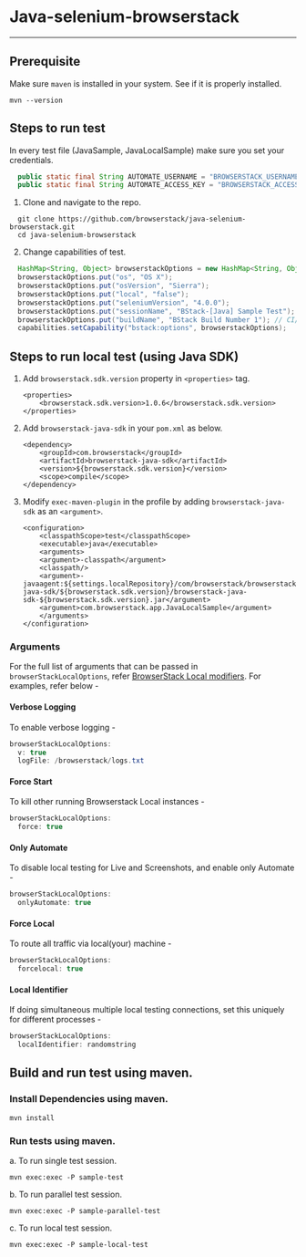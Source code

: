 # Java-selenium-browserstack
---

## Prerequisite
Make sure `maven` is installed in your system. See if it is properly installed.

```
mvn --version
```

## Steps to run test

In every test file (JavaSample, JavaLocalSample) make sure you set your credentials.
```java
  public static final String AUTOMATE_USERNAME = "BROWSERSTACK_USERNAME";
  public static final String AUTOMATE_ACCESS_KEY = "BROWSERSTACK_ACCESS_KEY";
```

1. Clone and navigate to the repo.

```
  git clone https://github.com/browserstack/java-selenium-browserstack.git
  cd java-selenium-browserstack
```

2. Change capabilities of test.

```java
  HashMap<String, Object> browserstackOptions = new HashMap<String, Object>();
  browserstackOptions.put("os", "OS X");
  browserstackOptions.put("osVersion", "Sierra");
  browserstackOptions.put("local", "false");
  browserstackOptions.put("seleniumVersion", "4.0.0");
  browserstackOptions.put("sessionName", "BStack-[Java] Sample Test"); // test name
  browserstackOptions.put("buildName", "BStack Build Number 1"); // CI/CD job or build name
  capabilities.setCapability("bstack:options", browserstackOptions);
```

## Steps to run local test (using Java SDK)
1. Add `browserstack.sdk.version` property in `<properties>` tag.
    ```
   <properties>
        <browserstack.sdk.version>1.0.6</browserstack.sdk.version>
   </properties>
    ```

2. Add `browserstack-java-sdk` in your `pom.xml` as below.
    ```
    <dependency>
        <groupId>com.browserstack</groupId>
        <artifactId>browserstack-java-sdk</artifactId>
        <version>${browserstack.sdk.version}</version>
        <scope>compile</scope>
    </dependency>
   ```

3. Modify `exec-maven-plugin` in the profile by adding `browserstack-java-sdk` as an `<argument>`.
    ```
   <configuration>
        <classpathScope>test</classpathScope>
        <executable>java</executable>
        <arguments>
        <argument>-classpath</argument>
        <classpath/>
        <argument>-javaagent:${settings.localRepository}/com/browserstack/browserstack-java-sdk/${browserstack.sdk.version}/browserstack-java-sdk-${browserstack.sdk.version}.jar</argument>
        <argument>com.browserstack.app.JavaLocalSample</argument>
        </arguments>
    </configuration>
   ```

### Arguments

For the full list of arguments that can be passed in `browserStackLocalOptions`, refer [BrowserStack Local modifiers](https://www.browserstack.com/docs/local-testing/binary-params). For examples, refer below -

#### Verbose Logging
To enable verbose logging -
```java
browserStackLocalOptions:
  v: true
  logFile: /browserstack/logs.txt
```

#### Force Start
To kill other running Browserstack Local instances -
```java
browserStackLocalOptions:
  force: true
```

#### Only Automate
To disable local testing for Live and Screenshots, and enable only Automate -
```java
browserStackLocalOptions:
  onlyAutomate: true
```

#### Force Local
To route all traffic via local(your) machine -
```java
browserStackLocalOptions:
  forcelocal: true
```

#### Local Identifier
If doing simultaneous multiple local testing connections, set this uniquely for different processes -
```java
browserStackLocalOptions:
  localIdentifier: randomstring
```

## Build and run test using maven.

### Install Dependencies using maven.
```
mvn install
```

### Run tests using maven.

a. To run single test session.
```
mvn exec:exec -P sample-test 
```

b. To run parallel test session.
```
mvn exec:exec -P sample-parallel-test 
```

c. To run local test session.
```
mvn exec:exec -P sample-local-test 
```
